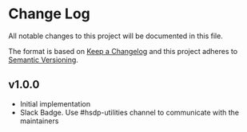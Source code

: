 # Change Log
All notable changes to this project will be documented in this file.

The format is based on [Keep a Changelog](http://keepachangelog.com/)
and this project adheres to [Semantic Versioning](http://semver.org/).

## v1.0.0

- Initial implementation
- Slack Badge. Use #hsdp-utilities channel to communicate with the maintainers

[v1.0.0]: https://github.com/dip-software/go-dip-signer/v1.0.0...HEAD
